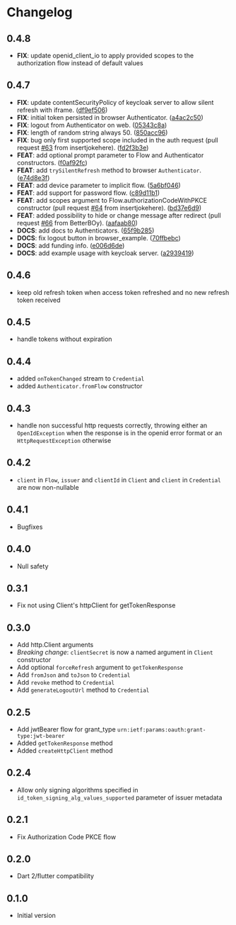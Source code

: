 # Changelog

## 0.4.8

- **FIX**: update openid_client_io to apply provided scopes to the authorization flow instead of default values

## 0.4.7

 - **FIX**: update contentSecurityPolicy of keycloak server to allow silent refresh with iframe. ([df9ef506](https://github.com/appsup-dart/openid_client/commit/df9ef506d0dd3e690f86d5fcc2efd073f0a51109))
 - **FIX**: initial token persisted in browser Authenticator. ([a4ac2c50](https://github.com/appsup-dart/openid_client/commit/a4ac2c5095859e2e78308366cbc270d628420c4d))
 - **FIX**: logout from Authenticator on web. ([05343c8a](https://github.com/appsup-dart/openid_client/commit/05343c8a048354792c38c0e81cc919edb8f449c9))
 - **FIX**: length of random string always 50. ([850acc96](https://github.com/appsup-dart/openid_client/commit/850acc961347436c4f5a2fc6828b5a926b51423d))
 - **FIX**: bug only first supported scope included in the auth request (pull request [#63](https://github.com/appsup-dart/openid_client/issues/63) from insertjokehere). ([fd2f3b3e](https://github.com/appsup-dart/openid_client/commit/fd2f3b3ee18b823897f2bb1fe4c4cc1b37791fb0))
 - **FEAT**: add optional prompt parameter to Flow and Authenticator constructors. ([f0af92fc](https://github.com/appsup-dart/openid_client/commit/f0af92fcd2da842401a4bc44f4fa2d8bdce1dfd4))
 - **FEAT**: add `trySilentRefresh` method to browser `Authenticator`. ([e74d8e3f](https://github.com/appsup-dart/openid_client/commit/e74d8e3fe6e8717c944ebdb5b889c408ef950da4))
 - **FEAT**: add device parameter to implicit flow. ([5a6bf046](https://github.com/appsup-dart/openid_client/commit/5a6bf046e34946ff1745376b0c67974fa4019dd7))
 - **FEAT**: add support for password flow. ([c89d11b1](https://github.com/appsup-dart/openid_client/commit/c89d11b172c842bf13f5ce47632de20012eddd1d))
 - **FEAT**: add scopes argument to Flow.authorizationCodeWithPKCE constructor (pull request [#64](https://github.com/appsup-dart/openid_client/issues/64) from insertjokehere). ([bd37e6d9](https://github.com/appsup-dart/openid_client/commit/bd37e6d95feca2f28da5b22c8a7f80150a2bc9a5))
 - **FEAT**: added possibility to hide or change message after redirect (pull request [#66](https://github.com/appsup-dart/openid_client/issues/66) from BetterBOy). ([aafaab80](https://github.com/appsup-dart/openid_client/commit/aafaab80ea80d1bfa725c28bd4eff3bec2776460))
 - **DOCS**: add docs to Authenticators. ([65f9b285](https://github.com/appsup-dart/openid_client/commit/65f9b285b2137f522634f7ca37872f2420ebb675))
 - **DOCS**: fix logout button in browser_example. ([70ffbebc](https://github.com/appsup-dart/openid_client/commit/70ffbebcd41647b21caa479e67aa511dda46237e))
 - **DOCS**: add funding info. ([e006d6de](https://github.com/appsup-dart/openid_client/commit/e006d6de4473360c78722f7ad6226ad6a5fc3c29))
 - **DOCS**: add example usage with keycloak server. ([a2939419](https://github.com/appsup-dart/openid_client/commit/a29394192789931ec44d6e6b64f16765325505e4))

## 0.4.6

- keep old refresh token when access token refreshed and no new refresh token received

## 0.4.5

- handle tokens without expiration

## 0.4.4

- added `onTokenChanged` stream to `Credential`
- added `Authenticator.fromFlow` constructor

## 0.4.3

- handle non successful http requests correctly, throwing either an `OpenIdException` when the response is in the openid error format or an `HttpRequestException` otherwise

## 0.4.2

- `client` in `Flow`, `issuer` and `clientId` in `Client` and `client` in `Credential` are now non-nullable

## 0.4.1

- Bugfixes

## 0.4.0

- Null safety

## 0.3.1

- Fix not using Client's httpClient for getTokenResponse 

## 0.3.0

- Add http.Client arguments
- *Breaking change*: `clientSecret` is now a named argument in `Client` constructor
- Add optional `forceRefresh` argument to `getTokenResponse`
- Add `fromJson` and `toJson` to `Credential` 
- Add `revoke` method to `Credential`
- Add `generateLogoutUrl` method to `Credential`

## 0.2.5

- Add jwtBearer flow for grant_type `urn:ietf:params:oauth:grant-type:jwt-bearer`
- Added `getTokenResponse` method
- Added `createHttpClient` method

## 0.2.4

- Allow only signing algorithms specified in `id_token_signing_alg_values_supported` 
parameter of issuer metadata

## 0.2.1

- Fix Authorization Code PKCE flow

## 0.2.0

- Dart 2/flutter compatibility


## 0.1.0

- Initial version
